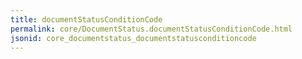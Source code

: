 ```yaml
---
title: documentStatusConditionCode
permalink: core/DocumentStatus.documentStatusConditionCode.html
jsonid: core_documentstatus_documentstatusconditioncode
---
```

